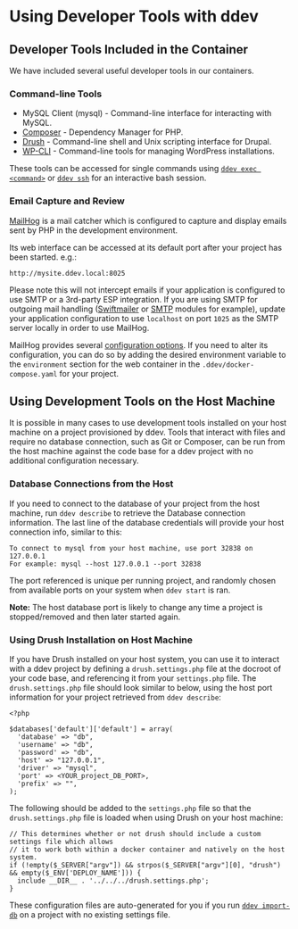 <h1>Using Developer Tools with ddev</h1>

## Developer Tools Included in the Container
We have included several useful developer tools in our containers.

### Command-line Tools
- MySQL Client (mysql) - Command-line interface for interacting with MySQL.
- [Composer](https://getcomposer.org/) - Dependency Manager for PHP.
- [Drush](http://www.drush.org) - Command-line shell and Unix scripting interface for Drupal.
- [WP-CLI](http://wp-cli.org/) - Command-line tools for managing WordPress installations.

These tools can be accessed for single commands using [`ddev exec <command>`](cli-usage.md#executing-commands-in-containers) or [`ddev ssh`](cli-usage.md#ssh-into-containers) for an interactive bash session.

### Email Capture and Review
[MailHog](https://github.com/mailhog/MailHog) is a mail catcher which is configured to capture and display emails sent by PHP in the development environment.

Its web interface can be accessed at its default port after your project has been started. e.g.:
```
http://mysite.ddev.local:8025
```

Please note this will not intercept emails if your application is configured to use SMTP or a 3rd-party ESP integration. If you are using SMTP for outgoing mail handling ([Swiftmailer](https://www.drupal.org/project/swiftmailer) or [SMTP](https://www.drupal.org/project/smtp) modules for example), update your application configuration to use `localhost` on port `1025` as the SMTP server locally in order to use MailHog.

MailHog provides several [configuration options](https://github.com/mailhog/MailHog/blob/master/docs/CONFIG.md). If you need to alter its configuration, you can do so by adding the desired environment variable to the `environment` section for the web container in the `.ddev/docker-compose.yaml` for your project.

## Using Development Tools on the Host Machine
It is possible in many cases to use development tools installed on your host machine on a project provisioned by ddev. Tools that interact with files and require no database connection, such as Git or Composer, can be run from the host machine against the code base for a ddev project with no additional configuration necessary.

### Database Connections from the Host
If you need to connect to the database of your project from the host machine, run `ddev describe` to retrieve the Database connection information. The last line of the database credentials will provide your host connection info, similar to this:

```
To connect to mysql from your host machine, use port 32838 on 127.0.0.1
For example: mysql --host 127.0.0.1 --port 32838
```

The port referenced is unique per running project, and randomly chosen from available ports on your system when `ddev start` is ran.

**Note:** The host database port is likely to change any time a project is stopped/removed and then later started again.

### Using Drush Installation on Host Machine
If you have Drush installed on your host system, you can use it to interact with a ddev project by defining a `drush.settings.php` file at the docroot of your code base, and referencing it from your `settings.php` file. The `drush.settings.php` file should look similar to below, using the host port information for your project retrieved from `ddev describe`:

```
<?php

$databases['default']['default'] = array(
  'database' => "db",
  'username' => "db",
  'password' => "db",
  'host' => "127.0.0.1",
  'driver' => "mysql",
  'port' => <YOUR_project_DB_PORT>,
  'prefix' => "",
);
```

The following should be added to the `settings.php` file so that the `drush.settings.php` file is loaded when using Drush on your host machine:

```
// This determines whether or not drush should include a custom settings file which allows
// it to work both within a docker container and natively on the host system.
if (!empty($_SERVER["argv"]) && strpos($_SERVER["argv"][0], "drush") && empty($_ENV['DEPLOY_NAME'])) {
  include __DIR__ . '../../../drush.settings.php';
}
```

These configuration files are auto-generated for you if you run [`ddev import-db`](cli-usage.md#import-db) on a project with no existing settings file.
